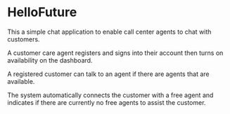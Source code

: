 # HelloFuture
<p>This a simple chat application to enable call center agents to chat with customers.</p>
<p>A customer care agent registers and signs into their account then turns on availability on the dashboard.</p>
<p>A registered customer can talk to an agent if there are agents that are available.</p>
<p>The system automatically connects the customer with a free agent and indicates if there are currently no free agents to assist the customer.</p>
